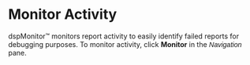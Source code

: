 # Monitor Activity

dspMonitor™ monitors report activity to easily identify failed reports
for debugging purposes. To monitor activity, click **Monitor** in the
*<span style="font-family: Arial, sans-serif;">Navigation</span>* pane.
